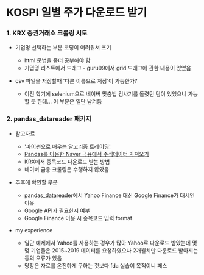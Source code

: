 # KOSPI 일별 주가 다운로드 받기

### 1. KRX 증권거래소 크롤링 시도
+ 기업명 선택하는 부분 코딩이 어려워서 포기
  + html 문법을 좀더 공부해야 함
  + 기업명 리스트에서 드래그 - guru99에서 grid 드래그에 관한 내용이 있었음

+ csv 파일을 저장할때 '다른 이름으로 저장'이 가능한가?
  + 이전 학기에 selenium으로 네이버 맞춤법 검사기를 돌렸던 팀이 있었으니 가능할 듯 한데... 이 부분은 일단 남겨둠


### 2. pandas_datareader 패키지
+ 참고자료
  + ['파이썬으로 배우는 알고리즘 트레이딩'](https://wikidocs.net/4369)
  + [Pandas를 이용한  Naver 금융에서 주식데이터 가져오기](https://excelsior-cjh.tistory.com/109)
   + KRX에서 종목코드 다운로드 받는 방법
   + 네이버 금융 크롤링은 수행하지 않았음

+ 추후에 확인할 부분
  + pandas_datareader에서 Yahoo Finance 대신 Google Finance가 대세인 이유
  + Google API가 필요한지 여부 
  + Google Finance 이용 시 종목코드 입력 format
   
+ my experience
  + 일단 예제에서 Yahoo를 사용하는 경우가 많아 Yahoo로 다운로드 받았는데 몇몇 기업들은 2015~2019 데이터를 요청하였으나 2개월치만 다운로드 받아지는 등의 오류가 있음
  + 당장은 자료를 온전하게 구하는 것보다 fda 실습이 목적이니 패스
